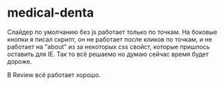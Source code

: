 # medical-denta

Слайдер по умолчанию без js работает только по точкам. На боковые кнопки я писал скрипт, он не работает после кликов по точкам, и не работает на "about" из за некоторых css свойст, которые пришлось оставить для IE. Так то всё решаемо но думаю сейчас время будет дороже.

В Review всё работает хорошо.